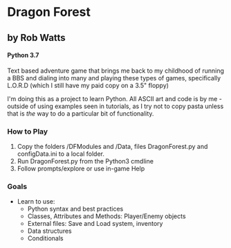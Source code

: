 # Dragon Forest
## by Rob Watts
#### Python 3.7

Text based adventure game that brings me back to my childhood of running a BBS and dialing into many and playing these types of games, specifically L.O.R.D (which I still have my paid copy on a 3.5" floppy)

I'm doing this as a project to learn Python. All ASCII art and code is by me - outside of using examples seen in tutorials, as I try not to copy pasta unless that is *the* way to do a particular bit of functionality.

### How to Play
1. Copy the folders /DFModules and /Data, files DragonForest.py and configData.ini to a local folder.
2. Run DragonForest.py from the Python3 cmdline
3. Follow prompts/explore or use in-game Help

### Goals
* Learn to use:
    * Python syntax and best practices
    * Classes, Attributes and Methods: Player/Enemy objects
    * External files: Save and Load system, inventory
    * Data structures
    * Conditionals
